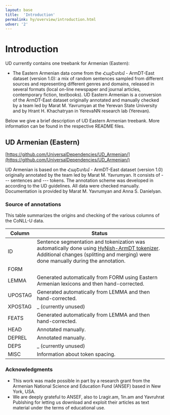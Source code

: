 ```yaml
---
layout: base
title:  'Introduction'
permalink: hy/overview/introduction.html
udver: '2'
---
```


# Introduction

UD currently contains one treebank for Armenian (Eastern):

* The Eastern Armenian data come from the ՀայՇտեմ - ArmDT-East dataset (version 1.0): a mix of random sentences sampled from different sources and representing different genres and domains, released in several formats (local on-line newspaper and journal articles, contemporary fiction, textbooks). UD Eastern Armenian is a conversion of the ArmDT-East dataset originally annotated and manually checked by a team led by Marat M. Yavrumyan at the Yerevan State University and by Hrant H. Khachatryan in YerevaNN research lab (Yerevan).

Below we give a brief description of UD Eastern Armenian treebank. More information can be found in the respective README files.

## UD Armenian (Eastern)
[https://github.com/UniversalDependencies/UD_Armenian/](https://github.com/UniversalDependencies/UD_Armenian/)  

UD Armenian is based on the ՀայՇտեմ - ArmDT-East dataset (version 1.0) originally annotated by the team led by Marat M. Yavrumyan. It consists of --- sentences and --- tokens. The annotation scheme was developed in according to the UD guidelines. All data were checked manually. Documentation is provided by Marat M. Yavrumyan and Anna S. Danielyan.

### Source of annotations

This table summarizes the origins and checking of the various columns of the CoNLL-U data.

| Column | Status |
| ------ | ------ |
| ID | Sentence segmentation and tokenization was automatically done using [HyNish-ArmDT tokenizer](). Additional changes (splitting and merging) were done manually during the annotation. |
| FORM |  |
| LEMMA | Generated automatically from FORM using Eastern Armenian lexicons and then hand-corrected. |
| UPOSTAG | Generated automatically from LEMMA and then hand-corrected. |
| XPOSTAG | _ (currently unused) |
| FEATS | Generated automatically from LEMMA and then hand-corrected. |
| HEAD | Annotated manually. |
| DEPREL | Annotated manually. |
| DEPS | _ (currently unused) |
| MISC | Information about token spacing. |

### Acknowledgments

* This work was made possible in part by a research grant from the Armenian National Science and Education Fund (ANSEF) based in New York, USA.
* We are deeply grateful to ANSEF, also to Lragir.am, 1in.am and Yavruhrat Publshing for letting us download and exploit their articles as text material under the terms of educational use.
